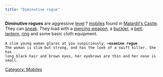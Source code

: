 ```yaml
---
title: "Diminutive rogue"
---
```


**Diminutive rogues** are aggressive [level](level "wikilink") ?
[mobiles](mobile "wikilink") found in [Malardil's
Castle](Malardil's_Castle "wikilink"). They can
[sneak](sneak "wikilink"). They load with a [piercing
weapon](piercing_weapon "wikilink"), a
[buckler](Shield#Buckler "wikilink"), a
[belt](plain_leather_belt "wikilink"), [lantern](lantern "wikilink"),
[ring](ring "wikilink") and some basic cloth equipment.

`A slim young woman glares at you suspiciously.`
`>`**`examine rogue`**
`The woman is slim but strong, and has the look of a swift killer. She has`
`long black hair and brown eyes, her eyebrows are thin and her nose is small.`

[Category: Mobiles](Category:_Mobiles "wikilink")